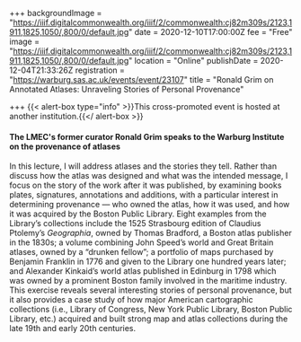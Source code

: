 +++
backgroundImage = "https://iiif.digitalcommonwealth.org/iiif/2/commonwealth:cj82m309s/2123,1911,1825,1050/,800/0/default.jpg"
date = 2020-12-10T17:00:00Z
fee = "Free"
image = "https://iiif.digitalcommonwealth.org/iiif/2/commonwealth:cj82m309s/2123,1911,1825,1050/,800/0/default.jpg"
location = "Online"
publishDate = 2020-12-04T21:33:26Z
registration = "https://warburg.sas.ac.uk/events/event/23107"
title = "Ronald Grim on Annotated Atlases: Unraveling Stories of Personal Provenance"

+++
{{< alert-box type="info" >}}This cross-promoted event is hosted at another institution.{{</ alert-box >}}

#### The LMEC's former curator Ronald Grim speaks to the Warburg Institute on the provenance of atlases

In this lecture, I will address atlases and the stories they tell. Rather than discuss how the atlas was designed and what was the intended message, I focus on the story of the work after it was published, by examining books plates, signatures, annotations and additions, with a particular interest in determining provenance — who owned the atlas, how it was used, and how it was acquired by the Boston Public Library. Eight examples from the Library’s collections include the 1525 Strasbourg edition of Claudius Ptolemy’s _Geographia_, owned by Thomas Bradford, a Boston atlas publisher in the 1830s; a volume combining John Speed’s world and Great Britain atlases, owned by a “drunken fellow”; a portfolio of maps purchased by Benjamin Franklin in 1776 and given to the Library one hundred years later; and Alexander Kinkaid’s world atlas published in Edinburg in 1798 which was owned by a prominent Boston family involved in the maritime industry. This exercise reveals several interesting stories of personal provenance, but it also provides a case study of how major American cartographic collections (i.e., Library of Congress, New York Public Library, Boston Public Library, etc.) acquired and built strong map and atlas collections during the late 19th and early 20th centuries.